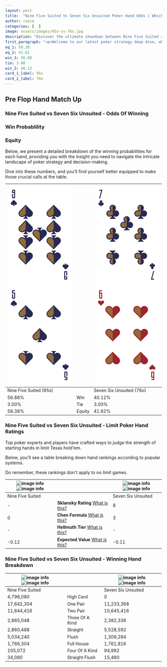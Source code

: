 ```yaml
---
layout: post
title:  "Nine Five Suited Vs Seven Six Unsuited Poker Hand Odds | Which Is The Better Hand In Poker? A Complete Guide"
author: reece
categories: [  ]
image: assets/images/95s-vs-76o.jpg
description: "Discover the ultimate showdown between Nine Five Suited and Seven Six Unsuited in poker! Uncover the odds, strategies, and scenarios where one hand triumphs over the other. Get ready to up your poker game with this thrilling analysis."
first_paragraph: "<p>Welcome to our latest poker strategy deep dive, where we're pitting two distinct hands against each other in a high-stakes showdown: Nine Five Suited vs Seven Six Unsuited.</p><p>In the dynamic world of poker, every decision counts, and knowing which hand holds the upper hand is key to your success at the table.</p><p>In this article, we'll dissect these two hands, explore the scenarios where one dominates the other, and equip you with the knowledge to make strategic choices that can tip the odds in your favor.</p><p>Get ready to unravel the intriguing dynamics of these poker hands and elevate your game to new heights.</p>"
eq_1: 58.38
eq_2: 41.62
win_1: 56.88
tie: 3.00
win_2: 40.12
card_1_label: 95s
card_2_label: 76o
---
```




[comment]: # (sp0)

## Pre Flop Hand Match Up

<div class="table hand-ratings" markdown="1"> 



### Nine Five Suited vs Seven Six Unsuited - Odds Of Winning


  
<div class="row graphs"> 
<div class="col-lg-6">
    <h3>Win Probablility</h3>
    <canvas id="WinChart"></canvas>
</div>
<div class="col-lg-6">
    <h3>Equity</h3>
    <canvas id="EquityChart"></canvas>
</div>
</div>

  Below, we present a detailed breakdown of the winning probabilities for each hand, providing you with the insight you need to navigate the intricate landscape of poker strategy and decision-making. 

Dive into these numbers, and you'll find yourself better equipped to make those crucial calls at the table.


    
| ![image info](assets/images/hand1/9.png) ![image info](assets/images/hand1/5.png) |  | ![image info](assets/images/hand2/7.png) ![image info](assets/images/hand2/6o.png) |
| -------- | -------- | -------- |
| Nine Five Suited (95s) |  | Seven Six Unsuited (76o) |
| 56.88% | Win | 40.12% |
| 3.00% | Tie | 3.00% |
| 58.38% | Equity | 41.62% |




[comment]: # (sp1)



### Nine Five Suited vs Seven Six Unsuited - Limit Poker Hand Ratings

Top poker experts and players have crafted ways to judge the strength of starting hands in limit Texas hold'em. 

Below, you'll see a table breaking down hand rankings according to popular systems. 

Do remember, these rankings don't apply to no limit games.


    
| ![image info](https://www.riverpairs.com/assets/images/hand1/9.png) ![image info](https://www.riverpairs.com/assets/images/hand1/5.png) |  | ![image info](https://www.riverpairs.com/assets/images/hand2/7.png) ![image info](https://www.riverpairs.com/assets/images/hand2/6o.png) |
| -------- | -------- | -------- |
| Nine Five Suited |  | Seven Six Unsuited |
| - | **Sklansky Rating** [What is this?](/sklansky-rating-explained) | 8 |
| 0 | **Chen Formula** [What is this?](/chen-formula-explained) | 3 |
| - | **Hellmuth Tier** [What is this?](/Hellmuth-tier-explained) | - |
| -0.12 | **Expected Value** [What is this?](/expected-value-explained) | -0.11 |




[comment]: # (sp2)



### Nine Five Suited vs Seven Six Unsuited - Winning Hand Breakdown


    
| ![image info](https://www.riverpairs.com/assets/images/hand1/9.png) ![image info](https://www.riverpairs.com/assets/images/hand1/5.png) |  | ![image info](https://www.riverpairs.com/assets/images/hand2/7.png) ![image info](https://www.riverpairs.com/assets/images/hand2/6o.png) |
| -------- | -------- | -------- |
| Nine Five Suited |  | Seven Six Unsuited |
| 4,798,080 | High Card | 0 |
| 17,642,304 | One Pair | 11,233,368 |
| 11,644,416 | Two Pair | 10,645,416 |
| 2,865,048 | Three Of A Kind | 2,382,336 |
| 2,860,488 | Straight | 5,528,592 |
| 5,034,240 | Flush | 1,309,284 |
| 1,766,304 | Full House | 1,761,816 |
| 105,072 | Four Of A Kind | 94,992 |
| 34,080 | Straight Flush | 15,480 |




[comment]: # (sp3)



</div>

[comment]: # (sp4)



[comment]: # (sp5)

